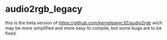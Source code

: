# audio2rgb_legacy

this is the beta version of https://github.com/kernelpanic32/audio2rgb wich may be more simplified and more easy to compile, but some bugs are to be fixed.
